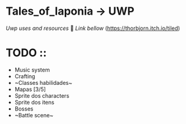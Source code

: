 # Tales_of_laponia -> UWP
_Uwp uses and resources_
:pushpin: *Link bellow*
(https://thorbjorn.itch.io/tiled)
# TODO ::

  - Music system
  - Crafting
  - ~Classes habilidades~
  - Mapas [3/5]
  - Sprite dos characters
  - Sprite dos itens
  - Bosses
  - ~Battle scene~
